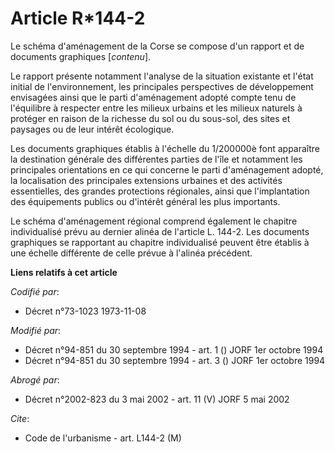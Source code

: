 # Article R*144-2

Le schéma d'aménagement de la Corse se compose d'un rapport et de documents graphiques [*contenu*].

Le rapport présente notamment l'analyse de la situation existante et l'état initial de l'environnement, les principales
perspectives de développement envisagées ainsi que le parti d'aménagement adopté compte tenu de l'équilibre à respecter entre
les milieux urbains et les milieux naturels à protéger en raison de la richesse du sol ou du sous-sol, des sites et paysages
ou de leur intérêt écologique.

Les documents graphiques établis à l'échelle du 1/200000è font apparaître la destination générale des différentes parties de
l'île et notamment les principales orientations en ce qui concerne le parti d'aménagement adopté, la localisation des
principales extensions urbaines et des activités essentielles, des grandes protections régionales, ainsi que l'implantation
des équipements publics ou d'intérêt général les plus importants.

Le schéma d'aménagement régional comprend également le chapitre individualisé prévu au dernier alinéa de l'article L. 144-2.
Les documents graphiques se rapportant au chapitre individualisé peuvent être établis à une échelle différente de celle
prévue à l'alinéa précédent.

**Liens relatifs à cet article**

_Codifié par_:

  - Décret n°73-1023 1973-11-08

_Modifié par_:

  - Décret n°94-851 du 30 septembre 1994 - art. 1 () JORF 1er octobre 1994
  - Décret n°94-851 du 30 septembre 1994 - art. 3 () JORF 1er octobre 1994

_Abrogé par_:

  - Décret n°2002-823 du 3 mai 2002 - art. 11 (V) JORF 5 mai 2002

_Cite_:

  - Code de l'urbanisme - art. L144-2 (M)
